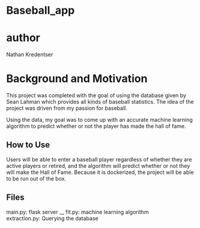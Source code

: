 # Baseball_app

# author
Nathan Kredentser

# Background and Motivation
This project was completed with the goal of using the database given by Sean Lahman which provides all kinds of baseball statistics. The idea of the project was driven from my passion for baseball.
 
Using the data, my goal was to come up with an accurate machine learning algorithm to predict whether or not the player has made the hall of fame.

## How to Use
Users will be able to enter a baseball player regardless of whether they are active players or retired, and the algorithm will predict whether or not they will make the Hall of Fame. Because it is dockerized, the project will be able to be run out of the box.

## Files
main.py: flask server __
fit.py: machine learning algorithm <br />
extraction.py: Querying the database <br />
